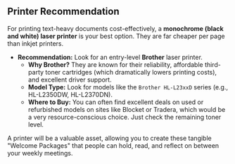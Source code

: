 ## Printer Recommendation

For printing text-heavy documents cost-effectively, a **monochrome (black and white) laser printer** is your best option. They are far cheaper per page than inkjet printers.

* **Recommendation:** Look for an entry-level **Brother** laser printer.
    * **Why Brother?** They are known for their reliability, affordable third-party toner cartridges (which dramatically lowers printing costs), and excellent driver support.
    * **Model Type:** Look for models like the `Brother HL-L23xxD` series (e.g., HL-L2350DW, HL-L2370DN).
    * **Where to Buy:** You can often find excellent deals on used or refurbished models on sites like Blocket or Tradera, which would be a very resource-conscious choice. Just check the remaining toner level.

A printer will be a valuable asset, allowing you to create these tangible "Welcome Packages" that people can hold, read, and reflect on between your weekly meetings.

